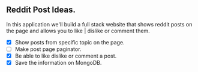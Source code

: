 ## Reddit Post Ideas.

In this application we'll build a full stack website that shows reddit posts on the page and allows you to like | dislike or comment them.

- [x] Show posts from specific topic on the page.
- [ ] Make post page paginator.
- [x] Be able to like dislike or comment a post.
- [x] Save the information on MongoDB.